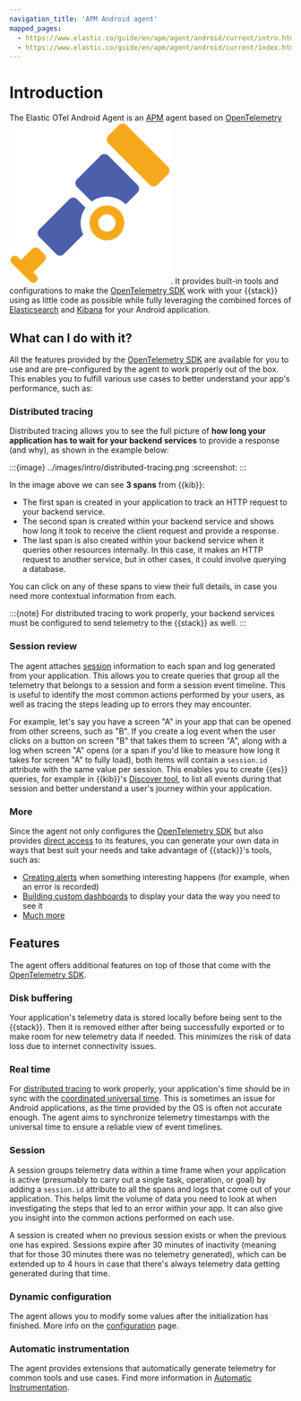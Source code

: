 ```yaml
---
navigation_title: 'APM Android agent'
mapped_pages:
  - https://www.elastic.co/guide/en/apm/agent/android/current/intro.html
  - https://www.elastic.co/guide/en/apm/agent/android/current/index.html
---
```


# Introduction

The Elastic OTel Android Agent is an [APM](https://en.wikipedia.org/wiki/Application_performance_management) agent based on [OpenTelemetry](https://opentelemetry.io/) ![alt](../images/opentelemetry-logo.png "OpenTelemetry =16x16"). It provides built-in tools and configurations to make the [OpenTelemetry SDK](https://opentelemetry.io/docs/languages/java/) work with your {{stack}} using as little code as possible while fully leveraging the combined forces of [Elasticsearch](docs-content://get-started/index.md) and [Kibana](docs-content://get-started/the-stack.md) for your Android application.

## What can I do with it?

All the features provided by the [OpenTelemetry SDK](https://github.com/open-telemetry/opentelemetry-java) are available for you to use and are pre-configured by the agent to work properly out of the box. This enables you to fulfill various use cases to better understand your app's performance, such as:

### Distributed tracing

Distributed tracing allows you to see the full picture of **how long your application has to wait for your backend services** to provide a response (and why), as shown in the example below:

:::{image} ../images/intro/distributed-tracing.png
:screenshot:
:::

In the image above we can see **3 spans** from {{kib}}:

- The first span is created in your application to track an HTTP request to your backend service.
- The second span is created within your backend service and shows how long it took to receive the client request and provide a response.
- The last span is also created within your backend service when it queries other resources internally. In this case, it makes an HTTP request to another service, but in other cases, it could involve querying a database.

You can click on any of these spans to view their full details, in case you need more contextual information from each.

:::{note}
For distributed tracing to work properly, your backend services must be configured to send telemetry to the {{stack}} as well.
:::

### Session review

The agent attaches [session](#session) information to each span and log generated from your application. This allows you to create queries that group all the telemetry that belongs to a session and form a session event timeline. This is useful to identify the most common actions performed by your users, as well as tracing the steps leading up to errors they may encounter.

For example, let's say you have a screen "A" in your app that can be opened from other screens, such as "B". If you create a log event when the user clicks on a button on screen "B" that takes them to screen "A", along with a log when screen "A" opens (or a span if you'd like to measure how long it takes for screen "A" to fully load), both items will contain a `session.id` attribute with the same value per session. This enables you to create {{es}} queries, for example in {{kib}}'s [Discover tool](https://www.elastic.co/guide/en/kibana/current/discover.html), to list all events during that session and better understand a user's journey within your application.

### More

Since the agent not only configures the [OpenTelemetry SDK](https://opentelemetry.io/docs/languages/java/) but also provides [direct access](manual-instrumentation.md) to its features, you can generate your own data in ways that best suit your needs and take advantage of {{stack}}'s tools, such as:

 * [Creating alerts](https://www.elastic.co/guide/en/kibana/current/alerting-getting-started.html) when something interesting happens (for example, when an error is recorded)
 * [Building custom dashboards](https://www.elastic.co/guide/en/kibana/current/dashboard.html) to display your data the way you need to see it
 * [Much more](https://www.elastic.co/kibana/features)

## Features

The agent offers additional features on top of those that come with the [OpenTelemetry SDK](https://opentelemetry.io/docs/languages/java/).

### Disk buffering

Your application's telemetry data is stored locally before being sent to the {{stack}}. Then it is removed either after being successfully exported or to make room for new telemetry data if needed. This minimizes the risk of data loss due to internet connectivity issues.

### Real time

For [distributed tracing](#distributed-tracing) to work properly, your application's time should be in sync with the [coordinated universal time](https://en.wikipedia.org/wiki/Coordinated_Universal_Time). This is sometimes an issue for Android applications, as the time provided by the OS is often not accurate enough. The agent aims to synchronize telemetry timestamps with the universal time to ensure a reliable view of event timelines.

### Session

A session groups telemetry data within a time frame when your application is active (presumably to carry out a single task, operation, or goal) by adding a `session.id` attribute to all the spans and logs that come out of your application. This helps limit the volume of data you need to look at when investigating the steps that led to an error within your app. It can also give you insight into the common actions performed on each use.

A session is created when no previous session exists or when the previous one has expired. Sessions expire after 30 minutes of inactivity (meaning that for those 30 minutes there was no telemetry generated), which can be extended up to 4 hours in case that there's always telemetry data getting generated during that time.

### Dynamic configuration

The agent allows you to modify some values after the initialization has finished. More info on the [configuration](configuration.md) page.

### Automatic instrumentation

The agent provides extensions that automatically generate telemetry for common tools and use cases. Find more information in [Automatic Instrumentation](automatic-instrumentation.md).
